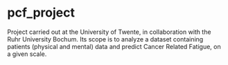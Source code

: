 ﻿# pcf_project
 
Project carried out at the University of Twente, in collaboration with the Ruhr University Bochum. Its scope is to analyze a dataset containing patients (physical and mental) data and predict Cancer Related Fatigue, on a given scale.
